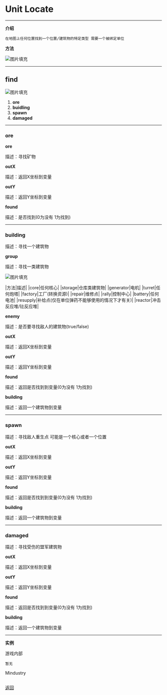 # Unit Locate

---

**介绍**

    在地图上任何位置找到一个位置/建筑物的特定类型 需要一个被绑定单位
        
**方法**

![图片填充](/Mindustry-guide/Guide/img/unitLocate.png)

---

## find

![图片填充](/Mindustry-guide/Guide/img/unitLocate1.png)

1. **ore**
2. **buidling**
3. **spawn**
4. **damaged**

---

### ore

**ore**

描述：寻找矿物

**outX**

描述：返回X坐标到变量

**outY**

描述：返回Y坐标到变量

**found**

描述：是否找到(0为没有 1为找到)

---

### building

描述：寻找一个建筑物

**group**

描述：寻找一类建筑物

![图片填充](/Mindustry-guide/Guide/img/unitLocate2.png)

|方法|描述|
|core|任何核心|
|storage|仓库类建筑物|
|generator|电机|
|turret|任何炮塔|
|factory|工厂(转换资源)|
|repair|维修点|
|rally|控制中心|
|battery|任何电池|
|resupply|补给点(仅在单位弹药不能够使用的情况下才有关)|
|reactor|冲击反应堆/钍反应堆|

**enemy**

描述：是否要寻找敌人的建筑物(true/false)

**outX**

描述：返回X坐标到变量

**outY**

描述：返回Y坐标到变量

**found**

描述：返回是否找到到变量(0为没有 1为找到)

**building**

描述：返回一个建筑物到变量


---

### spawn

描述：寻找敌人重生点 可能是一个核心或者一个位置

**outX**

描述：返回X坐标到变量

**outY**

描述：返回Y坐标到变量

**found**

描述：返回是否找到到变量(0为没有 1为找到)

**building**

描述：返回一个建筑物到变量

---

### damaged

描述：寻找受伤的盟军建筑物

**outX**

描述：返回X坐标到变量

**outY**

描述：返回Y坐标到变量

**found**

描述：返回是否找到到变量(0为没有 1为找到)

**building**

描述：返回一个建筑物到变量

---

**实例**

游戏内部
```
暂无
```
Mindustry
```

```

[返回](https://lanluz.github.io/Mindustry-guide/)